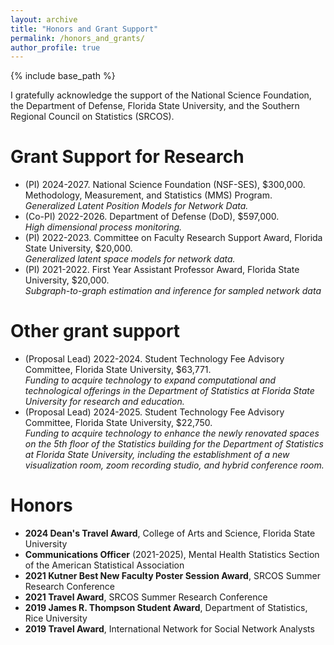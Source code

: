 ```yaml
--- 
layout: archive
title: "Honors and Grant Support"
permalink: /honors_and_grants/
author_profile: true
---
```


{% include base_path %}

I gratefully acknowledge the support of the National Science Foundation, the Department of Defense, 
Florida State University, 
and the Southern Regional Council on Statistics (SRCOS). 


Grant Support for Research  
======
<ul>
<li>
(PI) 2024-2027. National Science Foundation (NSF-SES), $300,000.<br>
Methodology, Measurement, and Statistics (MMS) Program.<br> 
<i>Generalized Latent Position Models for Network Data.</i> 
</li>
<li>
(Co-PI) 2022-2026. Department of Defense (DoD), $597,000.<br>
<i>High dimensional process monitoring.</i> 
</li>
<li>
(PI) 2022-2023. 
Committee on Faculty Research Support Award, Florida State University, $20,000.<br>
<i>Generalized latent space models for network data.</i>
</li>
<li>
(PI) 2021-2022. First Year Assistant Professor Award, Florida State University, $20,000.<br>
<i>Subgraph-to-graph estimation and inference for sampled network data</i>
</li>
</ul>

Other grant support
======
<ul>
<li>
(Proposal Lead) 2022-2024. 
Student Technology Fee Advisory Committee, Florida State University, $63,771.<br>
<i>Funding to acquire technology to expand computational and technological offerings in the Department of Statistics
at Florida State University for research and education.</i>
</li>
<li>
(Proposal Lead) 2024-2025. 
Student Technology Fee Advisory Committee, Florida State University, $22,750.<br>
<i>Funding to acquire technology to enhance the newly renovated spaces on the 5th floor of the Statistics building for the Department of Statistics at Florida State University, including the establishment of a new visualization room, zoom recording studio, and hybrid conference room.</i>
</li>
</ul>


Honors
=========
<ul>
<li>
<b>2024 Dean's Travel Award</b>, College of Arts and Science, Florida State University
</li>
<li>
<b>Communications Officer</b> (2021-2025), Mental Health Statistics Section of the American Statistical Association 
</li>
<li>
<b>2021 Kutner Best New Faculty Poster Session Award</b>, SRCOS Summer Research Conference
</li>
<li>
<b>2021 Travel Award</b>, SRCOS Summer Research Conference
</li>
<li>
<b>2019 James R. Thompson Student Award</b>, Department of Statistics, Rice University
</li>
<li>
<b>2019 Travel Award</b>, International Network for Social Network Analysts
</li>
</ul>


